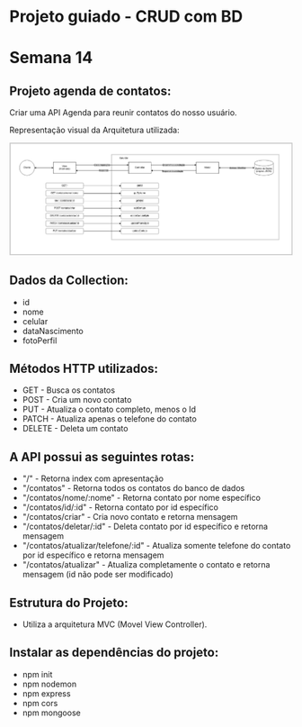 # Projeto guiado - CRUD com BD
# Semana 14

## Projeto agenda de contatos:
Criar uma API Agenda para reunir contatos do nosso usuário.

Representação visual da Arquitetura utilizada:

![representacaoVisualArquitetura](./assets/fluxo.png)

## Dados da Collection:
- id
- nome
- celular
- dataNascimento
- fotoPerfil

## Métodos HTTP utilizados:
- GET    - Busca os contatos
- POST   - Cria um novo contato
- PUT    - Atualiza o contato completo, menos o Id
- PATCH  - Atualiza apenas o telefone do contato
- DELETE - Deleta um contato

## A API possui as seguintes rotas:
- "/" - Retorna index com apresentação 
- "/contatos" - Retorna todos os contatos do banco de dados
- "/contatos/nome/:nome" - Retorna contato por nome específico
- "/contatos/id/:id" - Retorna contato por id específico
- "/contatos/criar" - Cria novo contato e retorna mensagem 
- "/contatos/deletar/:id" - Deleta contato por id específico e retorna mensagem 
- "/contatos/atualizar/telefone/:id" - Atualiza somente telefone do contato por id específico e retorna mensagem
- "/contatos/atualizar" - Atualiza completamente o contato e retorna mensagem (id não pode ser modificado)

## Estrutura do Projeto:
- Utiliza a arquitetura MVC (Movel View Controller).

## Instalar as dependências do projeto:
- npm init
- npm nodemon
- npm express
- npm cors
- npm mongoose
